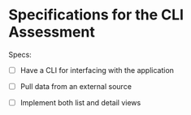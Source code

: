 # Specifications for the CLI Assessment

Specs:
- [ ] Have a CLI for interfacing with the application

- [ ] Pull data from an external source

- [ ] Implement both list and detail views 
